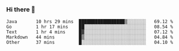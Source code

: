 ### Hi there 👋

<!--
**yeya24/yeya24** is a ✨ _special_ ✨ repository because its `README.md` (this file) appears on your GitHub profile.

Here are some ideas to get you started:

- 🔭 I’m currently working on ...
- 🌱 I’m currently learning ...
- 👯 I’m looking to collaborate on ...
- 🤔 I’m looking for help with ...
- 💬 Ask me about ...
- 📫 How to reach me: ...
- 😄 Pronouns: ...
- ⚡ Fun fact: ...
-->

<!--START_SECTION:waka-->
```text
Java       10 hrs 29 mins  █████████████████▒░░░░░░░   69.12 % 
Go         1 hr 17 mins    ██░░░░░░░░░░░░░░░░░░░░░░░   08.54 % 
Text       1 hr 4 mins     █▓░░░░░░░░░░░░░░░░░░░░░░░   07.12 % 
Markdown   44 mins         █▒░░░░░░░░░░░░░░░░░░░░░░░   04.84 % 
Other      37 mins         █░░░░░░░░░░░░░░░░░░░░░░░░   04.10 % 
```
<!--END_SECTION:waka-->
